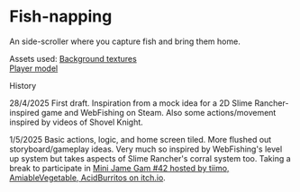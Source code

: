 # Fish-napping
An side-scroller where you capture fish and bring them home.

Assets used:
[Background textures](https://anokolisa.itch.io/basic-140-tiles-grassland-and-mines)  
[Player model](https://aamatniekss.itch.io/fantasy-knight-free-pixelart-animated-character)  

History

28/4/2025
First draft. Inspiration from a mock idea for a 2D Slime Rancher-inspired game and WebFishing on Steam. Also some actions/movement inspired by videos of Shovel Knight.

1/5/2025
Basic actions, logic, and home screen tiled. More flushed out storyboard/gameplay ideas. Very much so inspired by WebFishing's level up system but takes aspects of Slime Rancher's corral system too. Taking a break to participate in [Mini Jame Gam #42 hosted by tiimo, AmiableVegetable, AcidBurritos on itch.io](https://itch.io/jam/mini-jame-gam-42).  

